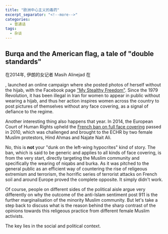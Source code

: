 ```yaml
---
title: "欧洲中心主义的毒药"
excerpt_separator: "<!--more-->"
categories:
  - 普通话
tags:
  - 杂谈
---
```


## Burqa and the American flag, a tale of "double standards"
在2014年, 伊朗的女记者 Masih Alinejad 在

, launched an online campaign where she posted photos of herself without the hijab, with the Facebook page ["My Stealthy Freedom"](https://en.wikipedia.org/wiki/My_Stealthy_Freedom). Since the 1979 Revolution, it has been illegal in Iran for women to appear in public without wearing a hijab, and thus her action inspires women across the country to post pictures of themselves without any face covering, as a signal of defiance to the regime.

Another interesting thing also happens that year. In 2014, the European Court of Human Rights upheld the [French ban on full face covering](https://en.wikipedia.org/wiki/French_ban_on_face_covering) passed in 2010, which was challenged and brought to the ECHR by two female Muslim protestors, Hind Ahmas and Najate Nait Ali.

No, this is **not** your "dunk on the left-wing hypocrites" kind of story. The ban, which is said to be generic and applies to all kinds of face covering, is from the very start, directly targeting the Muslim community and specifically the wearing of niqabs and burka. As it was pitched to the general public as an efficient way of countering the rise of religeous extremism and terrorism, the horrific series of terrorist attacks on French soil and around Europe proved the complete opposite. It simply didn't work.

Of course, people on different sides of the political aisle argue very differently on why the outcome of the anti-Islam sentiment post 911 is the further marginalisation of the minority Muslim community. But let's take a step back to discuss what is the reason behind the sharp contrast of the opinions towards this religeous practice from different female Muslim activists.

The key lies in the social and political context.
